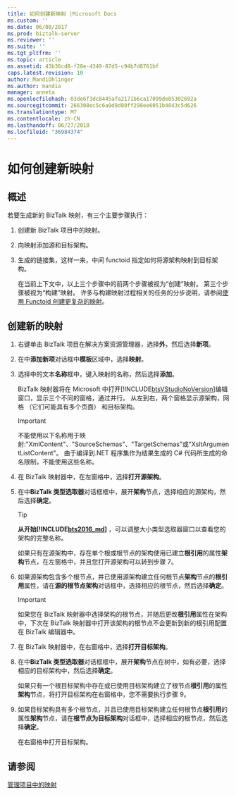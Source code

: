 ```yaml
---
title: 如何创建新映射 |Microsoft Docs
ms.custom: ''
ms.date: 06/08/2017
ms.prod: biztalk-server
ms.reviewer: ''
ms.suite: ''
ms.tgt_pltfrm: ''
ms.topic: article
ms.assetid: 43b36cd8-f28e-4349-87d5-c94b7d8761bf
caps.latest.revision: 10
author: MandiOhlinger
ms.author: mandia
manager: anneta
ms.openlocfilehash: 03de6f3dc8445afa2171b6ca17099de85302692a
ms.sourcegitcommit: 266308ec5c6a9d8d80ff298ee6051b4843c5d626
ms.translationtype: MT
ms.contentlocale: zh-CN
ms.lasthandoff: 06/27/2018
ms.locfileid: "36984374"
---
```

# <a name="how-to-create-new-maps"></a>如何创建新映射

## <a name="overview"></a>概述
若要生成新的 BizTalk 映射，有三个主要步骤执行：  
  
1. 创建新 BizTalk 项目中的映射。  
  
2. 向映射添加源和目标架构。  
  
3. 生成的链接集，这样一来，中间 functoid 指定如何将源架构映射到目标架构。  
  
   在当前上下文中，以上三个步骤中的前两个步骤被视为“创建”映射。 第三个步骤被视为“构建”映射。 许多与构建映射过程相关的任务的分步说明，请参阅[使用 Functoid 创建更复杂的映射](../core/using-functoids-to-create-more-complex-mappings.md)。  
  
## <a name="create-a-new-map"></a>创建新的映射 
  
1. 右键单击 BizTalk 项目在解决方案资源管理器，选择**外**，然后选择**新项**。  
  
2. 在中**添加新项**对话框中**模板**区域中，选择**映射**。  
  
3. 选择中的文本**名称**框中，键入映射的名称，然后选择**添加**。  
  
    BizTalk 映射器将在 Microsoft 中打开[!INCLUDE[btsVStudioNoVersion](../includes/btsvstudionoversion-md.md)]编辑窗口，显示三个不同的窗格，通过并行。 从左到右，两个窗格显示源架构，网格 （它们可能具有多个页面） 和目标架构。  
  
   > [!IMPORTANT]
   >  不能使用以下名称用于映射:"XmlContent"、"SourceSchemas"、"TargetSchemas"或"XsltArgumentListContent"。 由于编译到.NET 程序集作为结果生成的 C# 代码所生成的命名限制，不能使用这些名称。  
  
4. 在 BizTalk 映射器中，在左窗格中，选择**打开源架构**。  
  
5. 在中**BizTalk 类型选取器**对话框框中，展开**架构**节点，选择相应的源架构，然后选择**确定**。  

   > [!TIP]
   > **从开始[!INCLUDE[bts2016_md](../includes/bts2016-md.md)]** ，可以调整大小类型选取器窗口以查看您的架构的完整名称。
  
    如果只有在源架构中，存在单个根或根节点的架构使用已建立**根引用**的属性**架构**节点，在左窗格中，并且您打开源架构可以转到步骤 7。  
  
6. 如果源架构包含多个根节点，并已使用源架构建立任何根节点**架构**节点的**根引用**属性，请在**源的根节点架构**对话框中，选择相应的根节点，然后选择**确定**。  
  
   > [!IMPORTANT]
   >  如果您在 BizTalk 映射器中选择架构的根节点，并随后更改**根引用**属性在架构中，下次在 BizTalk 映射器中打开该架构的根节点不会更新到新的根引用配置在 BizTalk 编辑器中。  
  
7. 在 BizTalk 映射器中，在右窗格中，选择**打开目标架构**。  
  
8. 在中**BizTalk 类型选取器**对话框框中，展开**架构**节点在树中，如有必要，选择相应的目标架构中，然后选择**确定**。  
  
    如果只有一个根目标架构中存在或已使用目标架构建立了根节点**根引用**的属性**架构**节点，将打开目标架构在右窗格中，您不需要执行步骤 9。  
  
9. 如果目标架构具有多个根节点，并且已使用目标架构建立任何根节点**根引用**的属性**架构**节点，请在**根节点为目标架构**对话框中，选择相应的根节点，然后选择**确定**。  
  
     在右窗格中打开目标架构。  
  
## <a name="see-also"></a>请参阅  
 [管理项目中的映射](../core/managing-maps-within-projects.md)